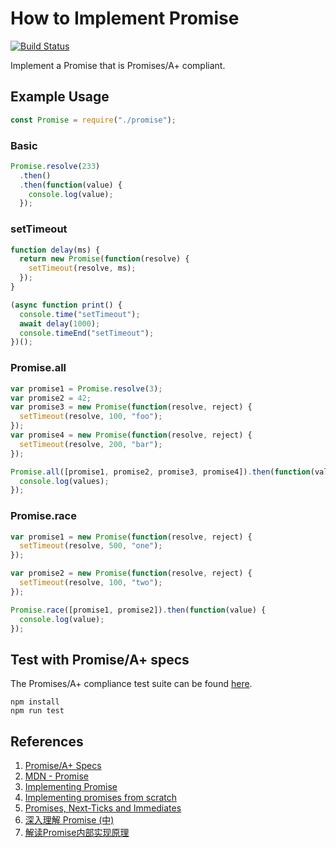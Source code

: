 # How to Implement Promise

[![Build Status](https://travis-ci.org/jeantimex/how-to-implement-promise.svg?branch=master)](https://travis-ci.org/jeantimex/how-to-implement-promise)

Implement a Promise that is Promises/A+ compliant.

## Example Usage

```javascript
const Promise = require("./promise");
```

### Basic
```javascript
Promise.resolve(233)
  .then()
  .then(function(value) {
    console.log(value);
  });
```

### setTimeout
```javascript
function delay(ms) {
  return new Promise(function(resolve) {
    setTimeout(resolve, ms);
  });
}

(async function print() {
  console.time("setTimeout");
  await delay(1000);
  console.timeEnd("setTimeout");
})();
```

### Promise.all
```javascript
var promise1 = Promise.resolve(3);
var promise2 = 42;
var promise3 = new Promise(function(resolve, reject) {
  setTimeout(resolve, 100, "foo");
});
var promise4 = new Promise(function(resolve, reject) {
  setTimeout(resolve, 200, "bar");
});

Promise.all([promise1, promise2, promise3, promise4]).then(function(values) {
  console.log(values);
});
```

### Promise.race
```javascript
var promise1 = new Promise(function(resolve, reject) {
  setTimeout(resolve, 500, "one");
});

var promise2 = new Promise(function(resolve, reject) {
  setTimeout(resolve, 100, "two");
});

Promise.race([promise1, promise2]).then(function(value) {
  console.log(value);
});
```

## Test with Promise/A+ specs

The Promises/A+ compliance test suite can be found [here](https://github.com/promises-aplus/promises-tests).
```
npm install
npm run test
```

## References

1. [Promise/A+ Specs](https://promisesaplus.com/)
2. [MDN - Promise](https://developer.mozilla.org/en-US/docs/Web/JavaScript/Reference/Global_Objects/Promise)
3. [Implementing Promise](https://www.promisejs.org/implementing/)
4. [Implementing promises from scratch](https://www.mauriciopoppe.com/notes/computer-science/computation/promises/)
5. [Promises, Next-Ticks and Immediates](https://jsblog.insiderattack.net/promises-next-ticks-and-immediates-nodejs-event-loop-part-3-9226cbe7a6aa)
6. [深入理解 Promise (中)](http://coderlt.coding.me/2016/12/04/promise-in-depth-an-introduction-2/)
7. [解读Promise内部实现原理](https://juejin.im/post/5a30193051882503dc53af3c)
